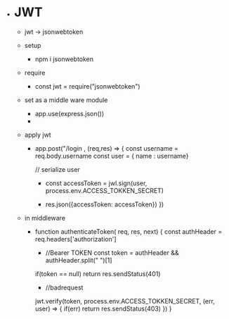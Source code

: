 * # JWT 
    * jwt -> jsonwebtoken
    * setup
        * npm i jsonwebtoken
    * require
        * const jwt = require("jsonwebtoken")
        
    * set as a middle ware module
        * app.use(express.json())
        * 
    * apply jwt
        * app.post("/login , (req,res) => {
            const username = req.body.username
            const user = { name : username}

            // serialize user
            * const accessToken = jwl.sign(user, process.env.ACCESS_TOKKEN_SECRET)

            * res.json({accessToken: accessToken})
        })
    * in middleware
        * function authenticateToken( req, res, next) {
            const authHeader = req.headers['authorization']
            * //Bearer TOKEN 
            const token = authHeader && authHeader.split(" ")[1]
            
            if(token == null) return res.sendStatus(401)
            * //badrequest

            jwt.verify(token, process.env.ACCESS_TOKKEN_SECRET, (err, user) => {
                if(err) return res.sendStatus(403)
            })
        }

